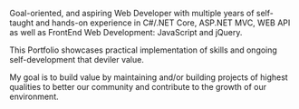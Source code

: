 Goal-oriented, and aspiring Web Developer with multiple years of self-taught and hands-on experience in C#/.NET Core, ASP.NET MVC, WEB API as well as FrontEnd Web Development: JavaScript and jQuery.

This Portfolio showcases practical implementation of skills and ongoing self-development that deviler value.

My goal is to build value by maintaining and/or building projects of highest qualities to better our community and contribute to the growth of our environment.